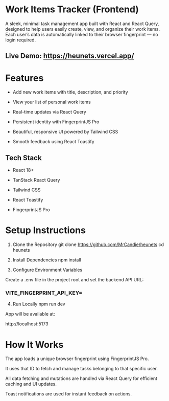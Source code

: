 # Work Items Tracker (Frontend)

A sleek, minimal task management app built with React and React Query, designed to help users easily create, view, and organize their work items.
Each user’s data is automatically linked to their browser fingerprint — no login required.

## Live Demo: https://heunets.vercel.app/

# Features

- Add new work items with title, description, and priority

- View your list of personal work items

- Real-time updates via React Query

- Persistent identity with FingerprintJS Pro

- Beautiful, responsive UI powered by Tailwind CSS

- Smooth feedback using React Toastify

## Tech Stack

- React 18+

- TanStack React Query

- Tailwind CSS

- React Toastify

- FingerprintJS Pro

# Setup Instructions

1. Clone the Repository
   git clone https://github.com/MrCandie/heunets
   cd heunets

2. Install Dependencies
   npm install

3. Configure Environment Variables

Create a .env file in the project root and set the backend API URL:

### VITE_FINGERPRINT_API_KEY=

4. Run Locally
   npm run dev

App will be available at:

http://localhost:5173

# How It Works

The app loads a unique browser fingerprint using FingerprintJS Pro.

It uses that ID to fetch and manage tasks belonging to that specific user.

All data fetching and mutations are handled via React Query for efficient caching and UI updates.

Toast notifications are used for instant feedback on actions.
